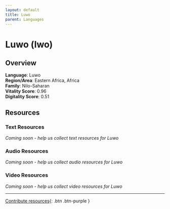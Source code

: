 ```yaml
---
layout: default
title: Luwo
parent: Languages
---
```


# Luwo (lwo)

## Overview

**Language**: Luwo  
**Region/Area**: Eastern Africa, Africa  
**Family**: Nilo-Saharan  
**Vitality Score**: 0.96  
**Digitality Score**: 0.51  

## Resources

### Text Resources
*Coming soon - help us collect text resources for Luwo*

### Audio Resources
*Coming soon - help us collect audio resources for Luwo*

### Video Resources
*Coming soon - help us collect video resources for Luwo*

---

[Contribute resources](https://fairtrain.github.io/){: .btn .btn-purple }
